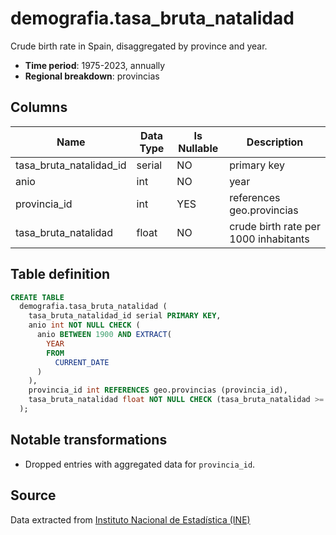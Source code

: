 # demografia.tasa_bruta_natalidad

Crude birth rate in Spain, disaggregated by province and year.

- **Time period**: 1975-2023, annually
- **Regional breakdown**: provincias

## Columns

| Name | Data Type | Is Nullable | Description |
| --- | --- | --- | --- |
| tasa_bruta_natalidad_id | serial | NO | primary key |
| anio | int | NO | year |
| provincia_id | int | YES | references geo.provincias |
| tasa_bruta_natalidad | float | NO | crude birth rate per 1000 inhabitants |

## Table definition

```sql
CREATE TABLE
  demografia.tasa_bruta_natalidad (
    tasa_bruta_natalidad_id serial PRIMARY KEY,
    anio int NOT NULL CHECK (
      anio BETWEEN 1900 AND EXTRACT(
        YEAR
        FROM
          CURRENT_DATE
      )
    ),
    provincia_id int REFERENCES geo.provincias (provincia_id),
    tasa_bruta_natalidad float NOT NULL CHECK (tasa_bruta_natalidad >= 0)
  );
```

## Notable transformations

- Dropped entries with aggregated data for `provincia_id`.

## Source

Data extracted from <a href="https://www.ine.es/jaxiT3/Tabla.htm?t=1470&L=0" target="_blank">Instituto Nacional de Estadística (INE)</a>

